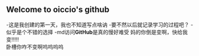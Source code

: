 ## Welcome to oiccio's github
-这是我创建的第一天，我也不知道写点啥讷
-要不然以后就记录学习的过程吧？
-似乎是个不错的选择
-md访问**GitHub**是真的慢好难受
妈的你倒是变啊，快给我变!!!!!  
卧槽你咋不变啊呜呜呜呜


